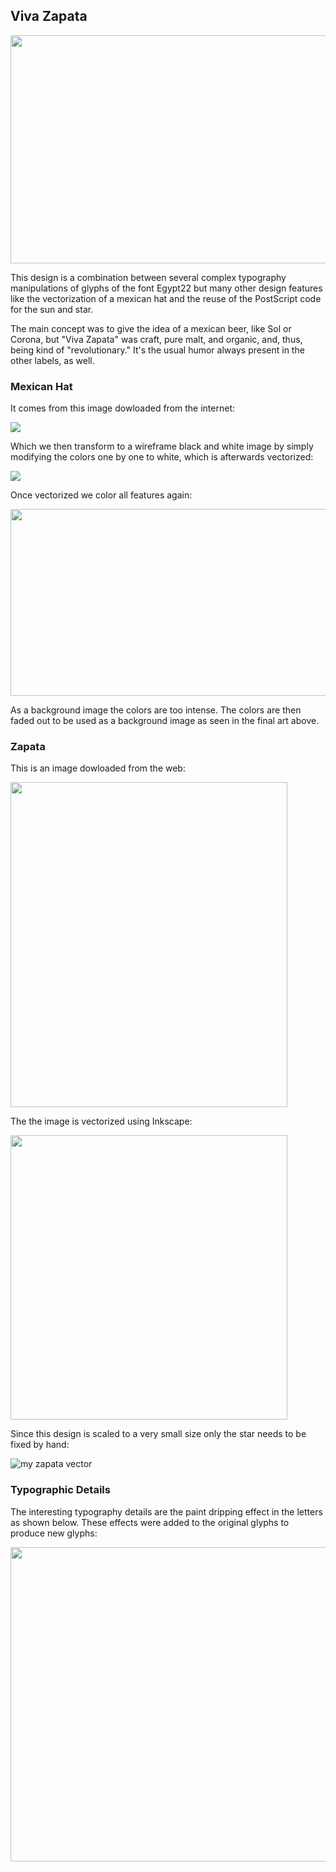 
## Viva Zapata

<p align="left">
  <img src="https://user-images.githubusercontent.com/80269251/157075083-03f20635-e60b-4e1c-bc63-f52a9d95303e.png" width="511" height="365">
</p>

This design is a combination between several complex typography manipulations of glyphs of the font Egypt22 but many other design features like the vectorization of a mexican hat and the reuse of the PostScript code for the sun and star.

The main concept was to give the idea of a mexican beer, like Sol or Corona, but "Viva Zapata" was craft, pure malt, and organic, and, thus, being kind of "revolutionary." It's the usual humor always present in the  other labels,  as well.

### Mexican Hat

It comes from this image dowloaded from the internet:
<p align="left">
  <img src="https://user-images.githubusercontent.com/80269251/157078417-c540b29c-c3c4-48a0-a27b-4b51de88fb5d.jpg">
</p>

Which we then transform to a wireframe black and white image by simply modifying the colors one by one to white, which is afterwards vectorized:

<p align="left">
  <img src="https://user-images.githubusercontent.com/80269251/157092302-ad5d2bd1-e743-4cd2-bfd8-213f2605d2e9.jpg">
</p>

Once vectorized we color all features again:

<p align="left">
  <img src="https://user-images.githubusercontent.com/80269251/157093296-97f96cb3-07cd-46f6-b554-41166addc373.png" width="626" height="299">
</p>

As a background image the colors are too intense. The colors are then faded out to be used as a background image as seen in the final art above.

### Zapata

This is an image dowloaded from the web:

<p align="left">
  <img src="https://user-images.githubusercontent.com/80269251/157272849-ef65c2de-80e0-4abd-bc98-e47b8c4f9a38.png" width="443" height="520">
</p>

The the image is vectorized using Inkscape:

<p align="left">
  <img src="https://user-images.githubusercontent.com/80269251/157275693-cbab2364-6c9c-4501-8aff-d1545f9d8b1d.png" width="443" height="455">
</p>

Since this design is scaled to a very small size only the star needs to be fixed by hand:

![my zapata vector](https://user-images.githubusercontent.com/80269251/157277620-ffc54feb-3883-4772-88f9-c5a6a11766b9.png)

### Typographic Details

The interesting typography details are the paint dripping effect in the letters as shown below. These effects were added to the original glyphs to produce new glyphs:

<p align="left">
  <img src="https://user-images.githubusercontent.com/80269251/157312350-cf64d662-db2b-4bc9-9342-66aa71b5e1ee.png" width="521" height="503" >
</p>
